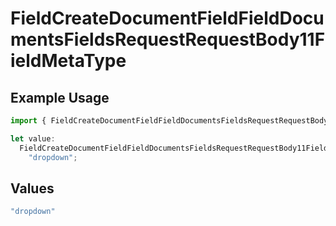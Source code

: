 # FieldCreateDocumentFieldFieldDocumentsFieldsRequestRequestBody11FieldMetaType

## Example Usage

```typescript
import { FieldCreateDocumentFieldFieldDocumentsFieldsRequestRequestBody11FieldMetaType } from "@documenso/sdk-typescript/models/operations";

let value:
  FieldCreateDocumentFieldFieldDocumentsFieldsRequestRequestBody11FieldMetaType =
    "dropdown";
```

## Values

```typescript
"dropdown"
```